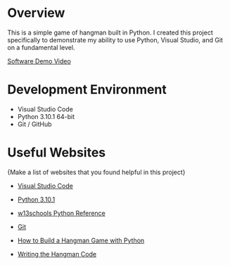 # Overview

This is a simple game of hangman built in Python. I created this project specifically to demonstrate my ability to use Python, Visual Studio, and Git on a fundamental level. 

[Software Demo Video](http://youtube.link.goes.here)

# Development Environment

* Visual Studio Code
* Python 3.10.1 64-bit
* Git / GitHub

# Useful Websites

{Make a list of websites that you found helpful in this project}
* [Visual Studio Code](https://code.visualstudio.com/docs/editor/versioncontrol)
* [Python 3.10.1](https://www.python.org/downloads/)
* [w13schools Python Reference](https://www.w3schools.com/python/default.asp)
* [Git](https://git-scm.com/download)
* [How to Build a Hangman Game with Python](https://www.youtube.com/watch?v=JNXmCOumNw0)

* [Writing the Hangman Code](https://inventwithpython.com/invent4thed/chapter8.html)